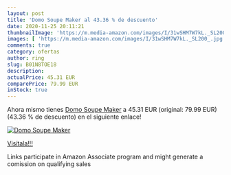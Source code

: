 ```yaml
---
layout: post
title: 'Domo Soupe Maker al 43.36 % de descuento'
date: 2020-11-25 20:11:21
thumbnailImage: 'https://m.media-amazon.com/images/I/31wSHM7W7kL._SL200_.jpg'
images: [ 'https://m.media-amazon.com/images/I/31wSHM7W7kL._SL200_.jpg' ]
comments: true
category: ofertas
author: ring
slug: B01N8TOE18
description:
actualPrice: 45.31 EUR
comparePrice: 79.99 EUR
inStock: true
---
```


Ahora mismo tienes [Domo Soupe Maker](https://www.amazon.fr/dp/B01N8TOE18/?tag=tolees0d-21) a 45.31 EUR (original: 79.99 EUR) (43.36 %  de descuento) en el siguiente enlace!

[![Domo Soupe Maker](https://m.media-amazon.com/images/I/31wSHM7W7kL._SL200_.jpg)](https://www.amazon.fr/dp/B01N8TOE18/?tag=tolees0d-21)

[Visítala!!!](https://www.amazon.fr/dp/B01N8TOE18/?tag=tolees0d-21)

Links participate in Amazon Associate program and might generate a comission on qualifying sales
